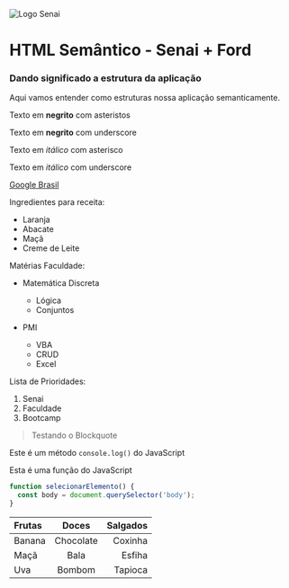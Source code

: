 ![Logo Senai](https://upload.wikimedia.org/wikipedia/commons/thumb/8/8c/SENAI_S%C3%A3o_Paulo_logo.png/1280px-SENAI_S%C3%A3o_Paulo_logo.png)
# HTML Semântico - Senai + Ford
### Dando significado a estrutura da aplicação
Aqui vamos entender como estruturas nossa aplicação semanticamente.

Texto em **negrito** com asteristos

Texto em __negrito__ com underscore

Texto em *itálico* com asterisco

Texto em _itálico_ com underscore

[Google Brasil](https://www.google.com.br/)


Ingredientes para receita:
* Laranja
* Abacate
* Maçã
* Creme de Leite

Matérias Faculdade:
* Matemática Discreta
    * Lógica
    * Conjuntos

* PMI
  * VBA
  * CRUD
  * Excel
 
Lista de Prioridades:
1. Senai
2. Faculdade
3. Bootcamp
 
> Testando o Blockquote

Este é um método `console.log()` do JavaScript

Esta é uma função do JavaScript
```javascript
function selecionarElemento() {
  const body = document.querySelector('body');
}
```

Frutas | Doces | Salgados
:-------|:-------:|----------:
Banana | Chocolate | Coxinha
Maçã   | Bala  | Esfiha
Uva    | Bombom | Tapioca


